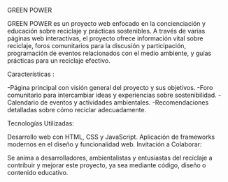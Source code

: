 GREEN POWER

GREEN POWER es un proyecto web enfocado en la concienciación y educación sobre reciclaje y prácticas sostenibles. A través de varias páginas web interactivas, el proyecto ofrece información vital sobre reciclaje, foros comunitarios para la discusión y participación, programación de eventos relacionados con el medio ambiente, y guías prácticas para un reciclaje efectivo.

Características :

-Página principal con visión general del proyecto y sus objetivos.
-Foro comunitario para intercambiar ideas y experiencias sobre sostenibilidad.
-Calendario de eventos y actividades ambientales.
-Recomendaciones detalladas sobre cómo reciclar adecuadamente.

Tecnologías Utilizadas:

Desarrollo web con HTML, CSS y JavaScript.
Aplicación de frameworks modernos en el diseño y funcionalidad web.
Invitación a Colaborar:

Se anima a desarrolladores, ambientalistas y entusiastas del reciclaje a contribuir y mejorar este proyecto, ya sea mediante código, diseño o contenido educativo.
